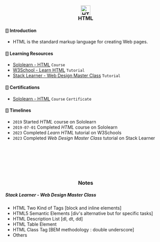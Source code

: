 <h3 align="center">
   <img src="https://cdn.iconscout.com/icon/free/png-512/html5-10-569380.png" alt="HTML" width="30" height="30"/>
   <br/>
   <strong>HTML</strong>
</h3>

#### [] Introduction

- HTML is the standard markup language for creating Web pages.

#### [] Learning Resources

- [Sololearn - HTML](https://www.sololearn.com/en/learn/courses/le-html) `Course`
- [W3School - Learn HTML](https://www.w3schools.com/html/default.asp) `Tutorial`
- [Stack Learner - Web Design Master Class](https://www.youtube.com/playlist?list=PL_XxuZqN0xVBPhR5bjBIKyBjTo8pK99gN) `Tutorial`

#### [] Certifications

- [Sololearn - HTML](https://www.sololearn.com/certificates/CT-QA99LSL4) `Course` `Certificate`

#### [] Timelines

- `2019` Started _HTML_ course on Sololearn
- `2019-07-01` Completed _HTML_ course on Sololearn
- `2023` Completed _Learn HTML_ tutorial on W3Schools
- `2023` Completed _Web Design Master Class_ tutorial on Stack Learner

<br/>
<br/>
<br/>
<br/>
<br/>
<h3 align="center">Notes</h3>

##### Stack Learner - Web Design Master Class

- HTML Two Kind of Tags [block and inline elements]
- HTML5 Semantic Elements [div's alternative but for specific tasks]
- HTML Description List [dl, dt, dd]
- HTML Table Element
- HTML Class Tag [BEM methodology : double underscore]
- Others
